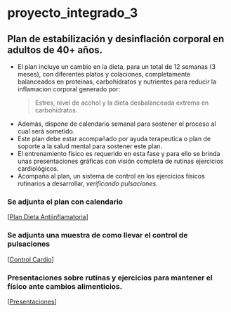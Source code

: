 # proyecto_integrado_3
## Plan de estabilización y desinflación corporal en adultos de 40+ años.

* El plan incluye un cambio en la dieta, para un total de 12 semanas (3 meses), con diferentes platos y colaciones, completamente balanceados en proteínas, carbohidratos y nutrientes para reducir la inflamacion corporal generado por:
  > Estres, nivel de acohol y la dieta desbalanceada extrema en carbohidratos.
* Además, dispone de calendario semanal para sostener el proceso al cual será sometido.
* Este plan debe estar acompañado por ayuda terapeutica o plan de soporte a la salud mental para sostener este plan.
* El entrenamiento físico es requerido en esta fase y para ello se brinda unas presentaciones gráficas con visión completa de rutinas ejercicios cardiológicos.
* Acompaña al plan, un sistema de control en los ejercicios físicos rutinarios a desarrollar, _verificando pulsaciones_.

### Se adjunta el plan  con calendario
[[Plan Dieta Antiinflamatoria](https://docs.google.com/document/d/18XO_Y-_L43yF029FUSdgwndGP2iKC1Ih0tfi_-wtZHs/edit?usp=drive_link)]

### Se adjunta una muestra de como llevar el control de pulsaciones
[[Control Cardio](https://docs.google.com/spreadsheets/d/18ZFrqtXV6PdK-SDF7B2zwTQzFeVxEuWfnWKqscX2oB4/edit?usp=drive_link)]

### Presentaciones sobre rutinas y ejercicios para mantener el físico ante cambios alimenticios.
[[Presentaciones](https://gamma.app/docs/Cardio-para-Adultos-40-avio9ecqw17bjj0?mode=doc)]
